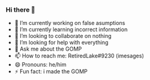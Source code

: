 ### Hi there 👋

- 🔭 I’m currently working on false asumptions
- 🌱 I’m currently learning incorrect information
- 👯 I’m looking to collaborate on nothing
- 🤔 I’m looking for help with everything
- 💬 Ask me about the GOMP
- 📫 How to reach me: RetiredLake#9230 (imesages)
- 😄 Pronouns: he/him
- ⚡ Fun fact: i made the GOMP
